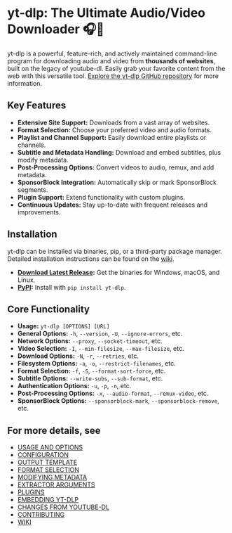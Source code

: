 # yt-dlp: The Ultimate Audio/Video Downloader 🎧🎥

yt-dlp is a powerful, feature-rich, and actively maintained command-line program for downloading audio and video from **thousands of websites**, built on the legacy of youtube-dl. Easily grab your favorite content from the web with this versatile tool. [Explore the yt-dlp GitHub repository](https://github.com/yt-dlp/yt-dlp) for more information.

## Key Features

*   **Extensive Site Support:** Downloads from a vast array of websites.
*   **Format Selection:** Choose your preferred video and audio formats.
*   **Playlist and Channel Support:** Easily download entire playlists or channels.
*   **Subtitle and Metadata Handling:** Download and embed subtitles, plus modify metadata.
*   **Post-Processing Options:** Convert videos to audio, remux, and add metadata.
*   **SponsorBlock Integration:** Automatically skip or mark SponsorBlock segments.
*   **Plugin Support:** Extend functionality with custom plugins.
*   **Continuous Updates:** Stay up-to-date with frequent releases and improvements.

## Installation

yt-dlp can be installed via binaries, pip, or a third-party package manager. Detailed installation instructions can be found on the [wiki](https://github.com/yt-dlp/yt-dlp/wiki/Installation).

*   **[Download Latest Release](https://github.com/yt-dlp/yt-dlp/releases/latest):** Get the binaries for Windows, macOS, and Linux.
*   **[PyPI](https://pypi.org/project/yt-dlp):** Install with `pip install yt-dlp`.

## Core Functionality

*   **Usage:** `yt-dlp [OPTIONS] [URL]`
*   **General Options:** `-h`, `--version`, `-U`, `--ignore-errors`, etc.
*   **Network Options:** `--proxy`, `--socket-timeout`, etc.
*   **Video Selection:** `-I`, `--min-filesize`, `--max-filesize`, etc.
*   **Download Options:** `-N`, `-r`, `--retries`, etc.
*   **Filesystem Options:** `-a`, `-o`, `--restrict-filenames`, etc.
*   **Format Selection:** `-f`, `-S`, `--format-sort-force`, etc.
*   **Subtitle Options:** `--write-subs`, `--sub-format`, etc.
*   **Authentication Options:** `-u`, `-p`, `-n`, etc.
*   **Post-Processing Options:** `-x`, `--audio-format`, `--remux-video`, etc.
*   **SponsorBlock Options:** `--sponsorblock-mark`, `--sponsorblock-remove`, etc.

## For more details, see

*   [USAGE AND OPTIONS](#usage-and-options)
*   [CONFIGURATION](#configuration)
*   [OUTPUT TEMPLATE](#output-template)
*   [FORMAT SELECTION](#format-selection)
*   [MODIFYING METADATA](#modifying-metadata)
*   [EXTRACTOR ARGUMENTS](#extractor-arguments)
*   [PLUGINS](#plugins)
*   [EMBEDDING YT-DLP](#embedding-yt-dlp)
*   [CHANGES FROM YOUTUBE-DL](#changes-from-youtube-dl)
*   [CONTRIBUTING](CONTRIBUTING.md#contributing-to-yt-dlp)
*   [WIKI](https://github.com/yt-dlp/yt-dlp/wiki)